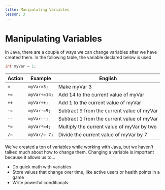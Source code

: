 ```yaml
---
title: Manipulating Variables
lesson: 3
---
```


# Manipulating Variables

In Java, there are a couple of ways we can change variables after we have created them. In the following table, the variable declared below is used.

```java
int myVar = 1;
```

| Action | Example      | English                                    |
| ------ | ------------ | ------------------------------------------ |
| `=`    | `myVar=3;`   | Make myVar 3                               |
| `+=`   | `myVar+=14;` | Add 14 to the current value of myVar       |
| `++`   | `myVar++;`   | Add 1 to the current value of myVar        |
| `-=`   | `myVar-=9;`  | Subtract 9 from the current value of myVar |
| `--`   | `myVar--;`   | Subtract 1 from the current value of myVar |
| `*=`   | `myVar*=4;`  | Multiply the current value of myVar by two |
| `/=`   | `myVar/= 7;` | Divide the current value of myVar by 7     |

We've created a ton of variables while working with Java, but we haven't talked much about how to change them. Changing a variable is important because it allows us to...

- Do quick math with variables
- Store values that change over time, like active users or health points in a game
- Write powerful conditionals
